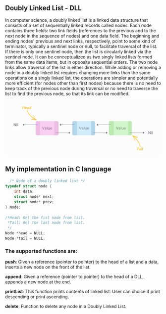 ## Doubly Linked List - DLL
In computer science, a doubly linked list is a linked data structure that consists of a set of sequentially linked records called nodes. Each node contains three fields: two link fields (references to the previous and to the next node in the sequence of nodes) and one data field. The beginning and ending nodes' previous and next links, respectively, point to some kind of terminator, typically a sentinel node or null, to facilitate traversal of the list. If there is only one sentinel node, then the list is circularly linked via the sentinel node. It can be conceptualized as two singly linked lists formed from the same data items, but in opposite sequential orders. The two node links allow traversal of the list in either direction. While adding or removing a node in a doubly linked list requires changing more links than the same operations on a singly linked list, the operations are simpler and potentially more efficient (for nodes other than first nodes) because there is no need to keep track of the previous node during traversal or no need to traverse the list to find the previous node, so that its link can be modified.

![](https://github.com/agustinlozano/doubly-linked-list/blob/master/src/img/dll.png?raw=true)

## My implementation in C language

```C
  /* Node of a doubly linked list */
typedef struct node {
    int data;
    struct node* next;
    struct node* prev;
} Node;

/*Head: Get the fist node from list.
 *Tail: Get the last node from list.
 */
Node *head = NULL;
Node *tail = NULL;
```

### The supported functions are:

**push**: Given a reference (pointer to pointer) to the head of a list
   and a data, inserts a new node on the front of the list.

**append**: Given a reference (pointer to pointer) to the head
   of a DLL, appends a new node at the end.
   
**printList**: This function prints contents of linked list. User can choice if
   print descending or print ascending.

**delete**: Function to delete any node in a Doubly Linked List.

